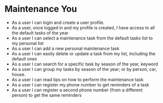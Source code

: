 # Maintenance You
* As a user I can login and create a user profile.
* As a user, once logged in and my profile is created, I have access to all the default tasks of the year
* As a user I can select a maintenance task from the default tasks list to my personal list
* As a user I can add a new personal maintenance task
* As a user I can easily delete or update a task from my list, including the default ones
* As a user I can search for a specific task by season of the year, keyword
* As a user I can group my tasks by season of the year; or by person, car, house.
* As a user I can read tips on how to perform the maintenance task
* As a user I can register my phone number to get reminders of a task
* As a user I can register a second phone number (from a different person) to get the same reminders


